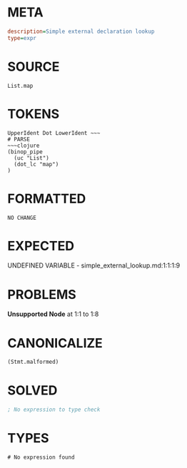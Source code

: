 # META
~~~ini
description=Simple external declaration lookup
type=expr
~~~
# SOURCE
~~~roc
List.map
~~~
# TOKENS
~~~text
UpperIdent Dot LowerIdent ~~~
# PARSE
~~~clojure
(binop_pipe
  (uc "List")
  (dot_lc "map")
)
~~~
# FORMATTED
~~~roc
NO CHANGE
~~~
# EXPECTED
UNDEFINED VARIABLE - simple_external_lookup.md:1:1:1:9
# PROBLEMS
**Unsupported Node**
at 1:1 to 1:8

# CANONICALIZE
~~~clojure
(Stmt.malformed)
~~~
# SOLVED
~~~clojure
; No expression to type check
~~~
# TYPES
~~~roc
# No expression found
~~~
